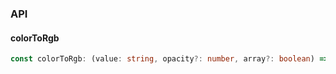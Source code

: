

### API

#### colorToRgb

```ts
const colorToRgb: (value: string, opacity?: number, array?: boolean) => string | number[];
```


